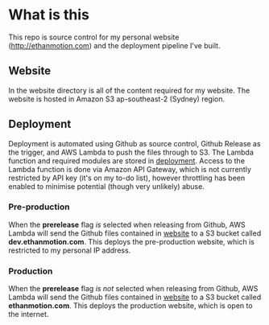 # What is this
This repo is source control for my personal website (http://ethanmotion.com) and the deployment pipeline I've built.

## Website
In the website directory is all of the content required for my website.
The website is hosted in Amazon S3 ap-southeast-2 (Sydney) region.

## Deployment
Deployment is automated using Github as source control, Github Release as the trigger, and AWS Lambda to push the files through to S3.
The Lambda function and required modules are stored in [deployment](https://github.com/ethan-motion/personal-website/tree/master/deployment).
Access to the Lambda function is done via Amazon API Gateway, which is not currently restricted by API key (it's on my to-do list), however throttling has been enabled to minimise potential (though very unlikely) abuse. 

### Pre-production
When the **prerelease** flag *is* selected when releasing from Github, AWS Lambda will send the Github files contained in [website](https://github.com/ethan-motion/personal-website/tree/master/website) to a S3 bucket called 
**dev.ethanmotion.com**. This deploys the pre-production website, which is restricted to my personal IP address.

### Production
When the **prerelease** flag *is not* selected when releasing from Github, AWS Lambda will send the Github files contained in [website](https://github.com/ethan-motion/personal-website/tree/master/website) to a S3 bucket called 
**ethanmotion.com**. This deploys the production website, which is open to the internet.
